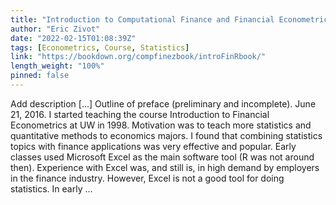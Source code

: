 ```yaml
---
title: "Introduction to Computational Finance and Financial Econometrics with R"
author: "Eric Zivot"
date: "2022-02-15T01:08:39Z"
tags: [Econometrics, Course, Statistics]
link: "https://bookdown.org/compfinezbook/introFinRbook/"
length_weight: "100%"
pinned: false
---
```


Add description [...] Outline of preface (preliminary and incomplete). June 21, 2016. I started teaching the course Introduction to Financial Econometrics at UW in 1998. Motivation was to teach more statistics and quantitative methods to economics majors. I found that combining statistics topics with finance applications was very effective and popular. Early classes used Microsoft Excel as the main software tool (R was not around then). Experience with Excel was, and still is, in high demand by employers in the finance industry. However, Excel is not a good tool for doing statistics. In early  ...

